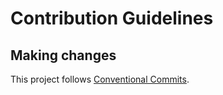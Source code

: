 Contribution Guidelines
=======================

## Making changes

This project follows [Conventional Commits][commits].

[commits]: https://www.conventionalcommits.org/en/v1.0.0-beta.2/
